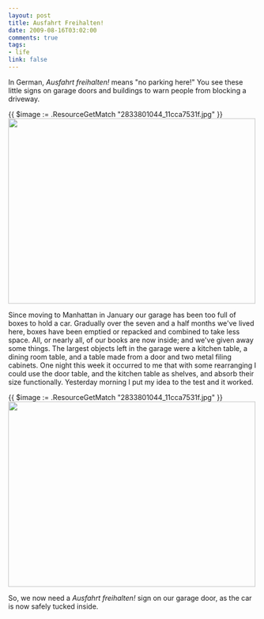 ```yaml
--- 
layout: post
title: Ausfahrt Freihalten!
date: 2009-08-16T03:02:00
comments: true
tags:
- life
link: false
---
```

In German, <em>Ausfahrt freihalten!</em> means "no parking here!" You see these little signs on garage doors and buildings to warn people from blocking a driveway.

{{ $image := .ResourceGetMatch "2833801044_11cca7531f.jpg" }}
<img src="{{ $image.RelPermalink }}" class="alignnone" title="No Parking Here!" alt="" width="500" height="375" >

Since moving to Manhattan in January our garage has been too full of boxes to hold a car. Gradually over the seven and a half months we've lived here, boxes have been emptied or repacked and combined to take less space. All, or nearly all, of our books are now inside; and we've given away some things. The largest objects left in the garage were a kitchen table, a dining room table, and a table made from a door and two metal filing cabinets. One night this week it occurred to me that with some rearranging I could use the door table, and the kitchen table as shelves, and absorb their size functionally. Yesterday morning I put my idea to the test and it worked.

{{ $image := .ResourceGetMatch "2833801044_11cca7531f.jpg" }}
<img src="{{ $image.RelPermalink }}" class="alignnone" title="No Parking Here!" alt="" width="500" height="375" >

So, we now need a <em>Ausfahrt freihalten!</em> sign on our garage door, as the car is now safely tucked inside.
